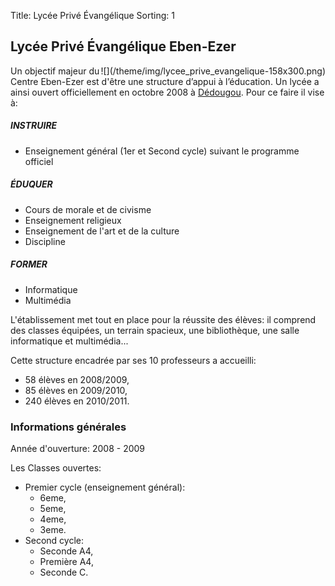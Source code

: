 Title: Lycée Privé Évangélique
Sorting: 1

Lycée Privé Évangélique Eben-Ezer
---------------------------------

<div style="float:right;"  markdown="1">
![](/theme/img/lycee_prive_evangelique-158x300.png)
</div>

Un objectif majeur du Centre Eben-Ezer est d'être une structure d’appui à
l’éducation. Un lycée a ainsi ouvert officiellement en octobre 2008 à
[Dédougou](/a-propos/dedougou).
Pour ce faire il vise à:

##### INSTRUIRE

  - Enseignement général (1er et Second cycle) suivant le programme officiel
 
##### ÉDUQUER

 - Cours de morale et de civisme
 - Enseignement religieux
 - Enseignement de l'art  et de la culture 
 - Discipline

##### FORMER

 - Informatique 
 - Multimédia

L'établissement met tout en place pour la réussite des élèves: il comprend des
classes équipées, un terrain spacieux, une bibliothèque, une salle informatique
et multimédia... 

Cette structure encadrée par ses 10 professeurs a accueilli:

 - 58 élèves en 2008/2009,
 - 85 élèves en 2009/2010,
 - 240 élèves en 2010/2011.

### Informations générales

Année d'ouverture: 2008 - 2009

Les Classes ouvertes:

- Premier cycle (enseignement général):
    - 6eme,
    - 5eme,
    - 4eme,
    - 3eme.
- Second cycle:
    - Seconde A4,
    - Première A4,
    - Seconde C.
